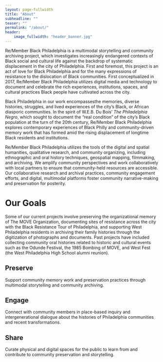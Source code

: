 ```yaml
---
layout: page-fullwidth
title: "About"
subheadline: ""
teaser: ""
permalink: "/about/"
header:
    image_fullwidth: "header_banner.jpg"
---
```

<p>Re/Member Black Philadelphia is a multimodal storytelling  and community archiving project, which investigates increasingly endangered contexts of Black social and cultural life against the backdrop of systematic displacement in the city of Philadelphia. First and foremost, this project is an act of love for Black Philadelphia and for the many expressions of resistance to the dislocation of Black communities. First conceptualized in 2017,  Re/Member Black Philadelphia utilizes digital media and technology to document and celebrate the rich experiences, institutions, spaces, and cultural practices Black people have cultivated across the city.</p>
<p>Black Philadelphia in our work encompassesthe memories, diverse histories, struggles, and lived experiences of the city’s Black, or African diasporic communities. In the spirit of W.E.B. Du Bois’ <em>The Philadelphia Negro</em>, which sought to document the “real condition” of the city’s Black population at the turn of the 20th century, Re/Member Black Philadelphia explores contemporary experiences of Black Philly and community-driven memory work that has formed amid the rising displacement of longtime Black residents and institutions.</p>
<p>Re/Member Black Philadelphia utilizes the tools of the digital and spatial humanities, qualitative research, and community organizing, including ethnographic and oral history techniques, geospatial mapping, filmmaking, and archiving. We amplify community perspectives and work collaboratively with local partners to ensure that community-held resources are accessible. Our collaborative research and archival practices, community engagement efforts, and digital, multimodal platforms foster community narrative-making and preservation for posterity.</p>

<h1>Our Goals</h1>
<p>Some of our current projects involve preserving the organizational memory of The MOVE Organization, documenting sites of resistance across the city with the Black Resistance Tour of Philadelphia, and supporting West Philadelphia residents in archiving their family histories through the digitization of photographs and documents. Past projects have included collecting community oral histories related to historic and cultural events such as the Odunde Festival, the 1985 Bombing of MOVE, and West Fest (the West Philadelphia High School alumni reunion).</p>
<h2>Preserve</h2>
<p>Support community memory work and preservation practices through multimodal storytelling and community archiving.</p>
<h2>Engage</h2>
<p>Connect with community members in place-based inquiry and intergenerational dialogue about the histories of Philadelphia communities and recent transformations.</p>
<h2>Share</h2>
<p>Curate physical and digital spaces for the public to learn from and contribute to community preservation and storytelling.</p>
